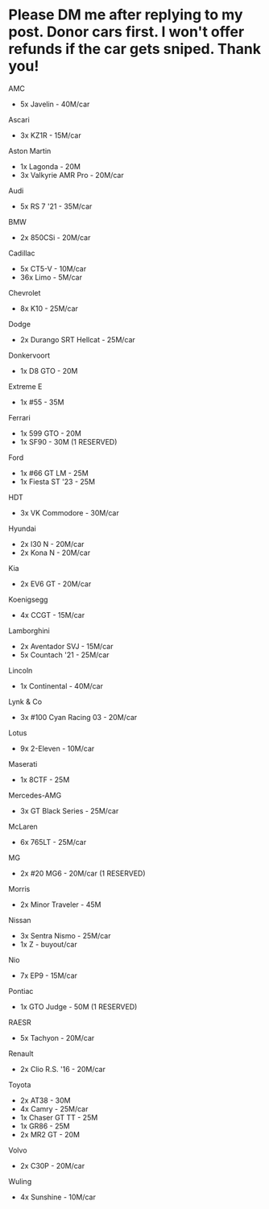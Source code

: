 # Please DM me after replying to my post. Donor cars first. I won't offer refunds if the car gets sniped. Thank you!
AMC
* 5x Javelin - 40M/car

Ascari
* 3x KZ1R - 15M/car

Aston Martin
* 1x Lagonda - 20M
* 3x Valkyrie AMR Pro - 20M/car

Audi
* 5x RS 7 '21 - 35M/car

BMW
* 2x 850CSi - 20M/car

Cadillac
* 5x CT5-V - 10M/car
* 36x Limo - 5M/car

Chevrolet
* 8x K10 - 25M/car

Dodge
* 2x Durango SRT Hellcat - 25M/car

Donkervoort
* 1x D8 GTO - 20M

Extreme E
* 1x #55 - 35M

Ferrari
* 1x 599 GTO - 20M
* 1x SF90  - 30M (1 RESERVED)

Ford
* 1x #66 GT LM - 25M
* 1x Fiesta ST '23 - 25M

HDT
* 3x VK Commodore - 30M/car

Hyundai
* 2x I30 N - 20M/car
* 2x Kona N - 20M/car

Kia
* 2x EV6 GT - 20M/car

Koenigsegg
* 4x CCGT - 15M/car

Lamborghini
* 2x Aventador SVJ - 15M/car
* 5x Countach '21 - 25M/car

Lincoln
* 1x Continental - 40M/car

Lynk & Co
* 3x #100 Cyan Racing 03 - 20M/car

Lotus
* 9x 2-Eleven - 10M/car

Maserati
* 1x 8CTF - 25M

Mercedes-AMG
* 3x GT Black Series - 25M/car

McLaren
* 6x 765LT - 25M/car

MG
* 2x #20 MG6 - 20M/car (1 RESERVED)

Morris
* 2x Minor Traveler - 45M

Nissan
* 3x Sentra Nismo - 25M/car
* 1x Z - buyout/car

Nio
* 7x EP9 - 15M/car

Pontiac
* 1x GTO Judge - 50M (1 RESERVED)

RAESR
* 5x Tachyon - 20M/car

Renault
* 2x Clio R.S. '16 - 20M/car

Toyota
* 2x AT38 - 30M
* 4x Camry - 25M/car
* 1x Chaser GT TT - 25M
* 1x GR86 - 25M
* 2x MR2 GT - 20M

Volvo
* 2x C30P - 20M/car

Wuling
* 4x Sunshine - 10M/car 